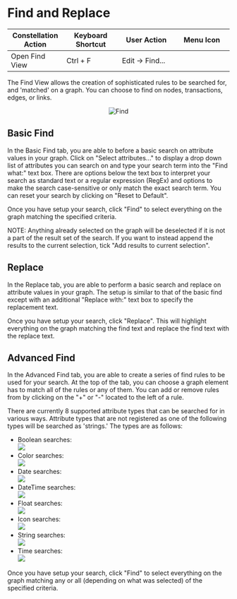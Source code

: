 # Find and Replace

<table class="table table-striped">
<colgroup>
<col style="width: 25%" />
<col style="width: 25%" />
<col style="width: 25%" />
<col style="width: 25%" />
</colgroup>
<thead>
<tr class="header">
<th>Constellation Action</th>
<th>Keyboard Shortcut</th>
<th>User Action</th>
<th>Menu Icon</th>
</tr>
</thead>
<tbody>
<tr class="odd">
<td>Open Find View</td>
<td>Ctrl + F</td>
<td>Edit -&gt; Find...</td>
<td><div style="text-align: center">
<img src="../ext/docs/CoreFindView/src/au/gov/asd/tac/constellation/views/find/resources/find.png" width="16" height="16" />
</div></td>
</tr>
</tbody>
</table>

The Find View allows the creation of sophisticated rules to be searched
for, and 'matched' on a graph. You can choose to find on nodes,
transactions, edges, or links.

<div style="text-align: center">

<img src="../ext/docs/CoreFindView/src/au/gov/asd/tac/constellation/views/find/resources/FindView.png" alt="Find" />

</div>

## Basic Find

In the Basic Find tab, you are able to before a basic search on
attribute values in your graph. Click on "Select attributes..." to
display a drop down list of attributes you can search on and type your
search term into the "Find what:" text box. There are options below the
text box to interpret your search as standard text or a regular
expression (RegEx) and options to make the search case-sensitive or only
match the exact search term. You can reset your search by clicking on
"Reset to Default".

Once you have setup your search, click "Find" to select everything on
the graph matching the specified criteria.

NOTE: Anything already selected on the graph will be deselected if it is
not a part of the result set of the search. If you want to instead
append the results to the current selection, tick "Add results to
current selection".

## Replace

In the Replace tab, you are able to perform a basic search and replace
on attribute values in your graph. The setup is similar to that of the
basic find except with an additional "Replace with:" text box to specify
the replacement text.

Once you have setup your search, click "Replace". This will highlight
everything on the graph matching the find text and replace the find text
with the replace text.

## Advanced Find

In the Advanced Find tab, you are able to create a series of find rules
to be used for your search. At the top of the tab, you can choose a
graph element has to match all of the rules or any of them. You can add
or remove rules from by clicking on the "+" or "-" located to the left
of a rule.

There are currently 8 supported attribute types that can be searched for
in various ways. Attribute types that are not registered as one of the
following types will be searched as 'strings.' The types are as follows:

-   Boolean searches:  
    <img src="../ext/docs/CoreFindView/src/au/gov/asd/tac/constellation/views/find/resources/find-boolean.png" />
-   Color searches:  
    <img src="../ext/docs/CoreFindView/src/au/gov/asd/tac/constellation/views/find/resources/find-color.png" />
-   Date searches:  
    <img src="../ext/docs/CoreFindView/src/au/gov/asd/tac/constellation/views/find/resources/find-date.png" />
-   DateTime searches:  
    <img src="../ext/docs/CoreFindView/src/au/gov/asd/tac/constellation/views/find/resources/find-datetime.png" />
-   Float searches:  
    <img src="../ext/docs/CoreFindView/src/au/gov/asd/tac/constellation/views/find/resources/find-float.png" />
-   Icon searches:  
    <img src="../ext/docs/CoreFindView/src/au/gov/asd/tac/constellation/views/find/resources/find-icon.png" />
-   String searches:  
    <img src="../ext/docs/CoreFindView/src/au/gov/asd/tac/constellation/views/find/resources/find-string.png" />
-   Time searches:  
    <img src="../ext/docs/CoreFindView/src/au/gov/asd/tac/constellation/views/find/resources/find-time.png" />

Once you have setup your search, click "Find" to select everything on
the graph matching any or all (depending on what was selected) of the
specified criteria.
